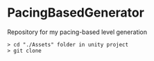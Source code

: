 # PacingBasedGenerator
Repository for my pacing-based level generation
```
> cd "./Assets" folder in unity project
> git clone
```
